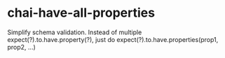 # chai-have-all-properties
Simplify schema validation. Instead of multiple expect(?).to.have.property(?), just do expect(?).to.have.properties(prop1, prop2, ...)
